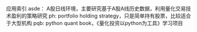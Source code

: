 应用索引
asde： A股日线环境，主要研究基于A股A线历史数据，利用量化交易技术盈利的策略研究
ph: portfolio holding strategy，只是简单持有股票，比较适合于大型机构
pqb: python quant book，《量化投资以python为工具》学习项目
